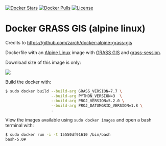 [![Docker Stars](https://img.shields.io/docker/stars/neteler/docker-alpine-grass-gis.svg?style=flat-square)](https://hub.docker.com/r/neteler/docker-alpine-grass-gis/)
[![Docker Pulls](https://img.shields.io/docker/pulls/neteler/docker-alpine-grass-gis.svg?style=flat-square)](https://hub.docker.com/r/neteler/docker-alpine-grass-gis/)
[![License](https://img.shields.io/github/license/neteler/docker-alpine-grass-gis.svg?style=flat-square)](https://www.apache.org/licenses/LICENSE-2.0)


# Docker GRASS GIS (alpine linux)

Credits to https://github.com/zarch/docker-alpine-grass-gis

Dockerfile with an [Alpine Linux](https://www.alpinelinux.org/) image with [GRASS GIS](https://grass.osgeo.org/) and [grass-session](https://github.com/zarch/grass-session/).

Download size of this image is only:

[![](https://images.microbadger.com/badges/image/zarch/alpine-grass-gis.svg)](https://microbadger.com/images/zarch/alpine-grass-gis "Get your own image badge on microbadger.com")



Build the docker with:

```bash
$ sudo docker build --build-arg GRASS_VERSION=7.7 \
                    --build-arg PYTHON_VERSION=3  \
                    --build-arg PROJ_VERSION=5.2.0 \
                    --build-arg PROJ_DATUMGRID_VERSION=1.8 \
                    .
```

View the images available using `sudo docker images` and open a bash terminal with:

```bash
$ sudo docker run -i -t 15550df91610 /bin/bash
bash-5.0#
```
